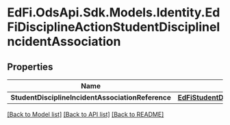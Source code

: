 # EdFi.OdsApi.Sdk.Models.Identity.EdFiDisciplineActionStudentDisciplineIncidentAssociation
## Properties

Name | Type | Description | Notes
------------ | ------------- | ------------- | -------------
**StudentDisciplineIncidentAssociationReference** | [**EdFiStudentDisciplineIncidentAssociationReference**](EdFiStudentDisciplineIncidentAssociationReference.md) |  | 

[[Back to Model list]](../README.md#documentation-for-models) [[Back to API list]](../README.md#documentation-for-api-endpoints) [[Back to README]](../README.md)

